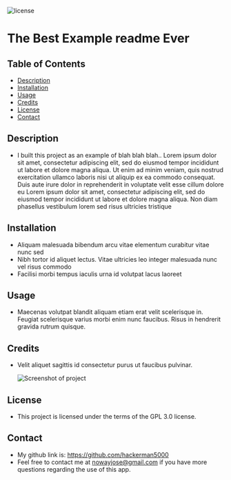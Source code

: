 ![license](https://img.shields.io/badge/License-LGPL_v3-blue.svg)
      
    
    
 # The Best Example readme Ever


## Table of Contents 

 - [Description](#description)
 - [Installation](#installation)
 - [Usage](#usage)
 - [Credits](#credits)
 - [License](#license)
 - [Contact](#contact)



## Description 

- I built this project as an example of blah blah blah..  Lorem ipsum dolor sit amet, consectetur adipiscing elit, sed do eiusmod tempor incididunt ut labore et dolore magna aliqua. Ut enim ad minim veniam, quis nostrud exercitation ullamco laboris nisi ut aliquip ex ea commodo consequat. Duis aute irure dolor in reprehenderit in voluptate velit esse cillum dolore eu Lorem ipsum dolor sit amet, consectetur adipiscing elit, sed do eiusmod tempor incididunt ut labore et dolore magna aliqua. Non diam phasellus vestibulum lorem sed risus ultricies tristique



## Installation 

- Aliquam malesuada bibendum arcu vitae elementum curabitur vitae nunc sed
- Nibh tortor id aliquet lectus. Vitae ultricies leo integer malesuada nunc vel risus commodo
- Facilisi morbi tempus iaculis urna id volutpat lacus laoreet


## Usage 

- Maecenas volutpat blandit aliquam etiam erat velit scelerisque in. Feugiat scelerisque varius morbi enim nunc faucibus. Risus in hendrerit gravida rutrum quisque.


## Credits

- Velit aliquet sagittis id consectetur purus ut faucibus pulvinar.

  
  ![Screenshot of project](./assets/Screenshot.jpg)
 
## License

   - This project is licensed under the terms of the GPL 3.0 license.
   
## Contact
     
   - My github link is: https://github.com/hackerman5000
   - Feel free to contact me at nowayjose@gmail.com if you have more questions regarding the use of this app.